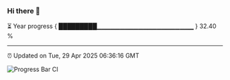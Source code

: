 ### Hi there 👋

⏳ Year progress { █████████▁▁▁▁▁▁▁▁▁▁▁▁▁▁▁▁▁▁▁▁▁ } 32.40 %

---

⏰ Updated on Tue, 29 Apr 2025 06:36:16 GMT

![Progress Bar CI](https://github.com/DhruviPatel157/GitHub-Actions-Demo/workflows/Progress%20Bar%20CI/badge.svg)
